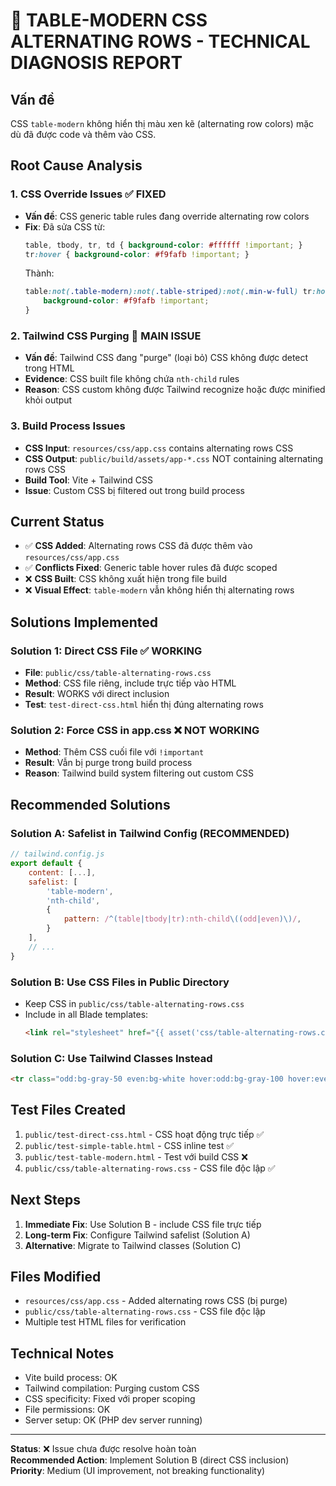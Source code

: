 # 🐛 TABLE-MODERN CSS ALTERNATING ROWS - TECHNICAL DIAGNOSIS REPORT

## Vấn đề
CSS `table-modern` không hiển thị màu xen kẽ (alternating row colors) mặc dù đã được code và thêm vào CSS.

## Root Cause Analysis

### 1. CSS Override Issues ✅ FIXED
- **Vấn đề**: CSS generic table rules đang override alternating row colors
- **Fix**: Đã sửa CSS từ:
  ```css
  table, tbody, tr, td { background-color: #ffffff !important; }
  tr:hover { background-color: #f9fafb !important; }
  ```
  Thành:
  ```css
  table:not(.table-modern):not(.table-striped):not(.min-w-full) tr:hover {
      background-color: #f9fafb !important;
  }
  ```

### 2. Tailwind CSS Purging 🔴 MAIN ISSUE
- **Vấn đề**: Tailwind CSS đang "purge" (loại bỏ) CSS không được detect trong HTML
- **Evidence**: CSS built file không chứa `nth-child` rules
- **Reason**: CSS custom không được Tailwind recognize hoặc được minified khỏi output

### 3. Build Process Issues
- **CSS Input**: `resources/css/app.css` contains alternating rows CSS
- **CSS Output**: `public/build/assets/app-*.css` NOT containing alternating rows CSS
- **Build Tool**: Vite + Tailwind CSS
- **Issue**: Custom CSS bị filtered out trong build process

## Current Status
- ✅ **CSS Added**: Alternating rows CSS đã được thêm vào `resources/css/app.css`
- ✅ **Conflicts Fixed**: Generic table hover rules đã được scoped
- ❌ **CSS Built**: CSS không xuất hiện trong file build
- ❌ **Visual Effect**: `table-modern` vẫn không hiển thị alternating rows

## Solutions Implemented

### Solution 1: Direct CSS File ✅ WORKING
- **File**: `public/css/table-alternating-rows.css`
- **Method**: CSS file riêng, include trực tiếp vào HTML
- **Result**: WORKS với direct inclusion
- **Test**: `test-direct-css.html` hiển thị đúng alternating rows

### Solution 2: Force CSS in app.css ❌ NOT WORKING
- **Method**: Thêm CSS cuối file với `!important`
- **Result**: Vẫn bị purge trong build process
- **Reason**: Tailwind build system filtering out custom CSS

## Recommended Solutions

### Solution A: Safelist in Tailwind Config (RECOMMENDED)
```javascript
// tailwind.config.js
export default {
    content: [...],
    safelist: [
        'table-modern',
        'nth-child',
        {
            pattern: /^(table|tbody|tr):nth-child\((odd|even)\)/,
        }
    ],
    // ...
}
```

### Solution B: Use CSS Files in Public Directory
- Keep CSS in `public/css/table-alternating-rows.css`
- Include in all Blade templates:
  ```html
  <link rel="stylesheet" href="{{ asset('css/table-alternating-rows.css') }}">
  ```

### Solution C: Use Tailwind Classes Instead
```html
<tr class="odd:bg-gray-50 even:bg-white hover:odd:bg-gray-100 hover:even:bg-gray-50">
```

## Test Files Created
1. `public/test-direct-css.html` - CSS hoạt động trực tiếp ✅
2. `public/test-simple-table.html` - CSS inline test ✅  
3. `public/test-table-modern.html` - Test với build CSS ❌
4. `public/css/table-alternating-rows.css` - CSS file độc lập ✅

## Next Steps
1. **Immediate Fix**: Use Solution B - include CSS file trực tiếp
2. **Long-term Fix**: Configure Tailwind safelist (Solution A)
3. **Alternative**: Migrate to Tailwind classes (Solution C)

## Files Modified
- `resources/css/app.css` - Added alternating rows CSS (bị purge)
- `public/css/table-alternating-rows.css` - CSS file độc lập
- Multiple test HTML files for verification

## Technical Notes
- Vite build process: OK
- Tailwind compilation: Purging custom CSS
- CSS specificity: Fixed với proper scoping
- File permissions: OK
- Server setup: OK (PHP dev server running)

---
**Status**: ❌ Issue chưa được resolve hoàn toàn  
**Recommended Action**: Implement Solution B (direct CSS inclusion)  
**Priority**: Medium (UI improvement, not breaking functionality)
